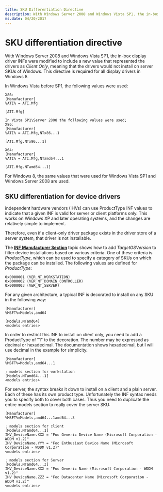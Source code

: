 ```yaml
---
title: SKU Differentiation Directive
description: With Windows Server 2008 and Windows Vista SP1, the in-box display driver INFs were modified to include a new value that represented the drivers as Client Only, meaning that the drivers would not install on server SKUs of Windows.
ms.date: 04/20/2017
---
```


# SKU differentiation directive


With Windows Server 2008 and Windows Vista SP1, the in-box display driver INFs were modified to include a new value that represented the drivers as *Client Only*, meaning that the drivers would not install on server SKUs of Windows. This directive is required for all display drivers in Windows 8.

In Windows Vista before SP1, the following values were used:

``` syntax
X86:
[Manufacturer]
%ATI% = ATI.Mfg

[ATI.Mfg]

In Vista SP1\Server 2008 the following values were used; 
X86:
[Manufacturer]
%ATI% = ATI.Mfg,NTx86...1

[ATI.Mfg.NTx86...1]

X64:
[Manufacturer]
%ATI% = ATI.Mfg,NTamd64...1

[ATI.Mfg.NTamd64...1]
```

For Windows 8, the same values that were used for Windows Vista SP1 and Windows Server 2008 are used.

## <span id="SKU_differentiation_for_device_drivers__"></span><span id="sku_differentiation_for_device_drivers__"></span><span id="SKU_DIFFERENTIATION_FOR_DEVICE_DRIVERS__"></span>SKU differentiation for device drivers


independent hardware vendors (IHVs) can use ProductType INF values to indicate that a given INF is valid for server or client platforms only. This works on Windows XP and later operating systems, and the changes are relatively simple to implement.

Therefore, even if a client-only driver package exists in the driver store of a server system, that driver is not installable.

The [**INF Manufacturer Section**](../install/inf-manufacturer-section.md) topic shows how to add *TargetOSVersion* to filter device installations based on various criteria. One of these criteria is *ProductType*, which can be used to specify a category of SKUs on which the package can be installed. The following values are defined for *ProductType*:

``` syntax
0x0000001 (VER_NT_WORKSTATION)
0x0000002 (VER_NT_DOMAIN_CONTROLLER)
0x0000003 (VER_NT_SERVER) 
```

For any given architecture, a typical INF is decorated to install on any SKU in the following way:

``` syntax
[Manufacturer]
%MSFT%=Models,amd64

[Models.NTamd64]
<models entries>
```

In order to restrict this INF to install on client only, you need to add a ProductType of "1" to the decoration. The number may be expressed as decimal or hexadecimal. The documentation shows hexadecimal, but I will use decimal in the example for simplicity.

``` syntax
[Manufacturer]
%MSFT%=Models,amd64...1

; models section for workstation
[Models.NTamd64...1]
<models entries>
```

For server, the syntax breaks it down to install on a client and a plain server. Each of these has its own product type. Unfortunately the INF syntax needs you to specify both to cover both cases. Thus you need to duplicate the entire models section to really cover the server SKU:

``` syntax
[Manufacturer]
%MSFT%=Models,amd64...1amd64...3

; models section for client
[Models.NTamd64...1]
IHV_DeviceName.XXX = "Foo Generic Device Name (Microsoft Corporation - WDDM v1.2)"
IHV_DeviceName.YYY = "Foo Enthusiast Device Name (Microsoft Corporation - WDDM v1.2)"
<models entries>

; models section for Server
[Models.NTamd64...3]
IHV_DeviceName.XXX = "Foo Generic Name (Microsoft Corporation - WDDM v1.2)"
IHV_DeviceName.ZZZ = "Foo Datacenter Name (Microsoft Corporation - WDDM v1.2)"
<models entries>
```

 

